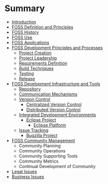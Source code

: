 # Summary

* [Introduction](README.md)
* [FOSS Definition and Principles](foss-definition-and-principles.md)
* [FOSS History](foss-history.md)
* [FOSS Use](foss-use.md)
* [FOSS Applications](foss-applications.md)
* [FOSS Development Principles and Processes](foss-development-principles-and-processes.md)
  * [Project Creation](foss-development-principles-and-processes/project-creation.md)
  * [Project Leadership](foss-development-principles-and-processes/project-leadership.md)
  * [Requirements Definition](foss-development-principles-and-processes/requirements-definition.md)
  * [Build Techniques](foss-development-principles-and-processes/build-techniques.md)
  * [Testing](foss-development-principles-and-processes/testing.md)
  * [Release](foss-development-principles-and-processes/release.md)
* [FOSS Development Infrastructure and Tools](foss-development-infrastructure-and-tools.md)
  * [Repository](repository.md)
  * [Communication Mechanisms](communication-mechanisms.md)
  * [Version Control](version-control.md)
    * [Centralized Version Control](version-control/centralized-version-control.md)
    * [Distributed Version Control](version-control/distributed-version-control.md)
  * [Integrated Development Environments](integrated-development-environments.md)
    * [Eclipse Project](integrated-development-environments/eclipse-project.md)
      * [Eclipse Platform](integrated-development-environments/eclipse-project/eclipse-platform.md)
  * [Issue Tracking](issue-tracking.md)
    * [Bugzilla Project](issue-tracking/bugzilla-project.md)
* [FOSS Community Management](foss-community-management.md)
  * Community Planning
  * Community Operations
  * Community Supporting Tools
  * Community Metrics
  * Continual Development of Community
* [Legal Issues](legal-issues.md)
* [Business Issues](business-issues.md)

